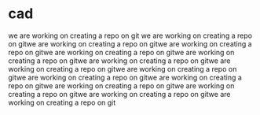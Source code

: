 # cad

we are working on creating a repo on git
we are working on creating a repo on gitwe are working on creating a repo on gitwe are working on creating a repo on gitwe are working on creating a repo on gitwe are working on creating a repo on gitwe are working on creating a repo on gitwe are working on creating a repo on gitwe are working on creating a repo on gitwe are working on creating a repo on gitwe are working on creating a repo on gitwe are working on creating a repo on gitwe are working on creating a repo on gitwe are working on creating a repo on gitwe are working on creating a repo on git

